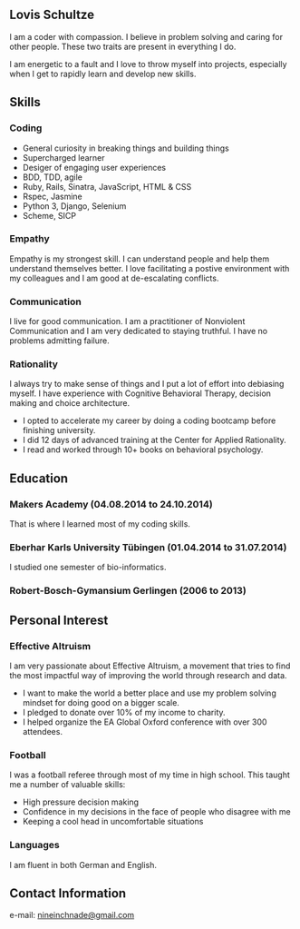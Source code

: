 ## Lovis Schultze

I am a coder with compassion. I believe in problem solving and caring for other people. These two traits are present in everything I do.

I am energetic to a fault and I love to throw myself into projects, especially when I get to rapidly learn and develop new skills. 

## Skills

### Coding 

* General curiosity in breaking things and building things
* Supercharged learner
* Desiger of engaging user experiences
* BDD, TDD, agile
* Ruby, Rails, Sinatra, JavaScript, HTML & CSS
* Rspec, Jasmine
* Python 3, Django, Selenium
* Scheme, SICP

### Empathy

Empathy is my strongest skill. I can understand people and help them understand themselves better. I love facilitating a postive environment with my colleagues and I am good at de-escalating conflicts.

### Communication

I live for good communication. I am a practitioner of Nonviolent Communication and I am very dedicated to staying truthful. I have no problems admitting failure. 

### Rationality

I always try to make sense of things and I put a lot of effort into debiasing myself. I have experience with Cognitive Behavioral Therapy, decision making and choice architecture.

* I opted to accelerate my career by doing a coding bootcamp before finishing university.
* I did 12 days of advanced training at the Center for Applied Rationality.
* I read and worked through 10+ books on behavioral psychology.


## Education 

### Makers Academy (04.08.2014 to 24.10.2014)
That is where I learned most of my coding skills. 

### Eberhar Karls University Tübingen (01.04.2014 to 31.07.2014)
I studied one semester of bio-informatics.

### Robert-Bosch-Gymansium Gerlingen (2006 to 2013)

## Personal Interest

### Effective Altruism

I am very passionate about Effective Altruism, a movement that tries to find the most impactful way of improving the world through research and data.

 * I want to make the world a better place and use my problem solving mindset for doing good on a bigger scale.
 * I pledged to donate over 10% of my income to charity.
 * I helped organize the EA Global Oxford conference with over 300 attendees. 

### Football 

I was a football referee through most of my time in high school. This taught me a number of valuable skills:

* High pressure decision making
* Confidence in my decisions in the face of people who disagree with me
* Keeping a cool head in uncomfortable situations 

### Languages

I am fluent in both German and English.


## Contact Information

e-mail: nineinchnade@gmail.com
